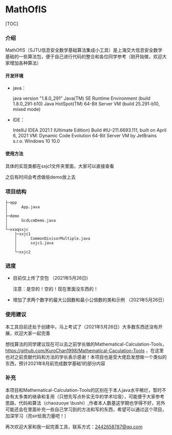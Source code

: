 # MathOfIS



[TOC]

### 介绍

MathOfIS（SJTU信息安全数学基础算法集成小工具）是上海交大信息安全数学基础的一些算法包，便于自己进行代码的整合和各位同学参考（刚开始做，欢迎大家增加各种算法）

#### 开发环境

- java：

  java version "1.8.0_291"
  Java(TM) SE Runtime Environment (build 1.8.0_291-b10)
  Java HotSpot(TM) 64-Bit Server VM (build 25.291-b10, mixed mode)

- IDE：

  IntelliJ IDEA 2021.1 (Ultimate Edition)
  Build #IU-211.6693.111, built on April 6, 2021
  VM: Dynamic Code Evolution 64-Bit Server VM by JetBrains s.r.o.
  Windows 10 10.0

#### 使用方法

具体的实现类都在sxjc1文件夹里面，大家可以直接查看

之后有时间会考虑做些demo放上去

### 项目结构
````
├─app
│      App.java
│
├─demo
│      GcdLcmDemo.java
│
└─xxaqsxjc
    ├─sxjc1
    │      CommonDivisorMultiple.java
    │      sxjc1.java
    │
    └─sxjc2

````


### 进度

- 目前仅上传了空包  （2021年5月26日)

  注意：是空的！空的！现在里面没东西的！

- 增加了求两个数字的最大公因数和最小公倍数的类和示例 （2021年5月26日）
  
  

### 使用建议

本工具目前还处于创建中，马上考试了（2021年5月26日）大多数东西还没有开展，欢迎大家一起完善

想找算法的同学建议现在可以去之前学长做的Mathematical-Calculation-Tools，https://github.com/KuroChan1998/Mathematical-Caculation-Tools ，在这里也对之前贡献代码和方法的学长表示感谢！本项目也是受大佬启发想做一个类似的东西，预计2021年8月前完成数学基础1的部分内容

###  补充
本项目和Mathematical-Calculation-Tools的区别在于本人java水平稀烂，暂时不会有太多类的继承和复用（只想先写点朴实无华的学术垃圾），可能便于大家参考思路、代码和算法（chaozuoye \bushi）,作者本人数基这学期也学得不好，另外可能还会在里面补充一些自己学习到的方法和写的东西，希望可以通过这个项目，加深学习（亮sir给我力量吧！）

再次欢迎大家和我一起完善工具，联系方式：2442658787@qq.com

